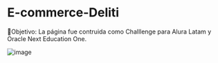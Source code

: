 # E-commerce-Deliti

📌Objetivo:
La página fue contruida como Challlenge para Alura Latam y Oracle Next Education One.

![image](https://github.com/IvoneForero/E-commerce-Deliti/assets/79337649/538e772f-3a00-4fc6-bfca-daf7c86d499f)
